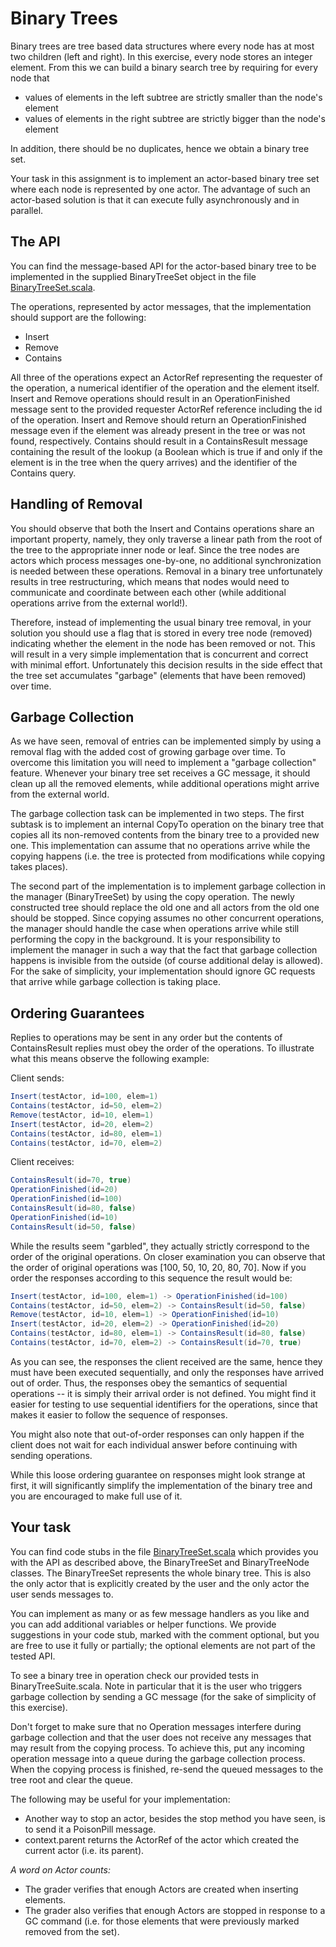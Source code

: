 # Binary Trees

Binary trees are tree based  data structures where every node has at most two children (left and  right). In this exercise, every node stores an integer element. From this we can build a binary search tree by requiring for every node that
- values of elements in the left subtree are strictly smaller than the node's element
- values of elements in the right subtree are strictly bigger than the node's element

In addition, there should be no duplicates, hence we obtain a binary tree set.

Your task in this assignment is to implement an actor-based binary  tree set where each node is represented by one actor. The advantage of  such an actor-based solution is that it can execute fully asynchronously  and in parallel.

## The API
You can find the message-based API for the actor-based binary tree to be implemented in the supplied BinaryTreeSet object in the file [BinaryTreeSet.scala](src/main/scala/actorbintree/BinaryTreeSet.scala).

The operations, represented by actor messages, that the implementation should support are the following:
- Insert
- Remove
- Contains

All three of the operations expect an ActorRef representing the requester of the operation, a numerical identifier of the operation and the element itself. Insert and Remove operations should result in an OperationFinished message sent to the provided requester ActorRef reference including the id of the operation. Insert and Remove should return an OperationFinished message even if the element was already present in the tree or was not found, respectively. Contains should result in a ContainsResult  message containing the result of the lookup (a Boolean which is true if  and only if the element is in the tree when the query arrives) and the  identifier of the Contains query.

## Handling of Removal
You should observe that both the Insert and Contains operations  share an important property, namely, they only traverse a linear path  from the root of the tree to the appropriate inner node or leaf. Since  the tree nodes are actors which process messages one-by-one, no  additional synchronization is needed between these operations. Removal  in a binary tree unfortunately  results in tree restructuring, which means that nodes would need to  communicate and coordinate between each other (while additional  operations arrive from the external world!).

Therefore, instead of implementing the usual binary tree removal, in your solution you should use a flag that is stored in every tree node (removed)  indicating whether the element in the node has been removed or not.  This will result in a very simple implementation that is concurrent and  correct with minimal effort. Unfortunately this decision results in the side effect that the tree set accumulates "garbage" (elements that have been removed) over time.

## Garbage Collection
As we have seen, removal of entries can be implemented simply by  using a removal flag with the added cost of growing garbage over time.  To overcome this limitation you will need to implement a "garbage  collection" feature. Whenever your binary tree set receives a GC message, it should clean up all the removed elements, while additional operations might arrive from the external world.

The garbage collection task can be implemented in two steps. The first subtask is to implement an internal CopyTo operation  on the binary tree that copies all its non-removed contents from the  binary tree to a provided new one. This implementation can assume that  no operations arrive while the copying happens (i.e. the tree is  protected from modifications while copying takes places).

The second part of the implementation is to implement garbage collection in the manager (BinaryTreeSet)  by using the copy operation. The newly constructed tree should replace  the old one and all actors from the old one should be stopped. Since  copying assumes no other concurrent operations, the manager should  handle the case when operations arrive while still performing the copy  in the background. It is your responsibility to implement the manager in  such a way that the fact that garbage collection happens is invisible  from the outside (of course additional delay is allowed). For the sake  of simplicity, your implementation should ignore GC requests that arrive  while garbage collection is taking place.

## Ordering Guarantees
Replies to operations may be sent in any order but the contents of ContainsResult replies must obey the order of the operations. To illustrate what this means observe the following example:

Client sends:
```scala
Insert(testActor, id=100, elem=1)
Contains(testActor, id=50, elem=2)
Remove(testActor, id=10, elem=1)
Insert(testActor, id=20, elem=2)
Contains(testActor, id=80, elem=1)
Contains(testActor, id=70, elem=2)
```

Client receives:
```scala
ContainsResult(id=70, true)
OperationFinished(id=20)
OperationFinished(id=100)
ContainsResult(id=80, false)
OperationFinished(id=10)
ContainsResult(id=50, false)
```

While the results seem "garbled", they actually strictly correspond to the order of the original operations. On closer examination  you can observe that the order of original operations was [100, 50, 10,  20, 80, 70]. Now if you order the responses according to this sequence  the result would be:
```scala
Insert(testActor, id=100, elem=1) -> OperationFinished(id=100)
Contains(testActor, id=50, elem=2) -> ContainsResult(id=50, false)
Remove(testActor, id=10, elem=1) -> OperationFinished(id=10)
Insert(testActor, id=20, elem=2) -> OperationFinished(id=20)
Contains(testActor, id=80, elem=1) -> ContainsResult(id=80, false)
Contains(testActor, id=70, elem=2) -> ContainsResult(id=70, true)
```

As you can see, the responses the client received are the same, hence  they must have been executed sequentially, and only the responses have  arrived out of order. Thus, the responses obey the semantics of  sequential operations -- it is simply their arrival order is not  defined. You might find it easier for testing to use sequential  identifiers for the operations, since that makes it easier to follow the sequence of responses.

You might also note that out-of-order responses can only happen if  the client does not wait for each individual answer before continuing  with sending operations.

While this loose ordering guarantee on responses might look strange  at first, it will significantly simplify the implementation of the  binary tree and you are encouraged to make full use of it.

## Your task
You can find code stubs in the file [BinaryTreeSet.scala](src/main/scala/actorbintree/BinaryTreeSet.scala) which provides you with the API as described above, the BinaryTreeSet and BinaryTreeNode classes. The BinaryTreeSet represents  the whole binary tree. This is also the only actor that is explicitly  created by the user and the only actor the user sends messages to.

You can implement as many or as few message handlers as you like and  you can add additional variables or helper functions. We provide  suggestions in your code stub, marked with the comment optional, but you are free to use it fully or partially; the optional elements are not part of the tested API.

To see a binary tree in operation check our provided tests in BinaryTreeSuite.scala. Note in particular that it is the user who triggers garbage collection by sending a GC message (for the sake of simplicity of this exercise).

Don't forget to make sure that no Operation messages  interfere during garbage collection and that the user does not receive  any messages that may result from the copying process. To achieve this,  put any incoming operation message into a queue during the garbage  collection process. When the copying process is finished, re-send the  queued messages to the tree root and clear the queue.

The following may be useful for your implementation:
- Another way to stop an actor, besides the stop method you have seen, is to send it a PoisonPill message.
- context.parent returns the ActorRef of the actor which created the current actor (i.e. its parent).


*A word on Actor counts:*
- The grader verifies that enough Actors are created when inserting elements.
- The grader also verifies that enough Actors are stopped in response to a GC command (i.e. for those elements that were previously marked removed from the set).

